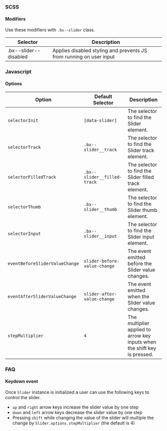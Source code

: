 ### SCSS

#### Modifiers

Use these modifiers with `.bx--slider` class.

| Selector              | Description                                                         |
| --------------------- | ------------------------------------------------------------------- |
| .bx--slider--disabled | Applies disabled styling and prevents JS from running on user input |

### Javascript

#### Options

| Option                         | Default Selector             | Description                                                               |
| ------------------------------ | ---------------------------- | ------------------------------------------------------------------------- |
| `selectorInit`                 | `[data-slider]`              | The selector to find the Slider element.                                  |
| `selectorTrack`                | `.bx--slider__track`         | The selector to find the Slider track element.                            |
| `selectorFilledTrack`          | `.bx--slider__filled-track`  | The selector to find the Slider filled track element.                     |
| `selectorThumb`                | `.bx--slider__thumb`         | The selector to find the Slider thumb element.                            |
| `selectorInput`                | `.bx--slider__input`         | The selector to find the Slider input element.                            |
| `eventBeforeSliderValueChange` | `slider-before-value-change` | The event emitted before the Slider value changes.                        |
| `eventAfterSliderValueChange`  | `slider-after-value-change`  | The event emitted when the Slider value changes.                          |
| `stepMultiplier`               | `4`                          | The multiplier applied to arrow key inputs when the shift key is pressed. |

### FAQ

#### Keydown event

Once `Slider` instance is initialized a user can use the following keys to control the slider.

- `up` and `right` arrow keys increase the slider value by one step
- `down` and `left` arrow keys decrease the slider value by one step
- Pressing `shift` while changing the value of the slider will multiple the change by `Slider.options.stepMultiplier` (the default is 4)
